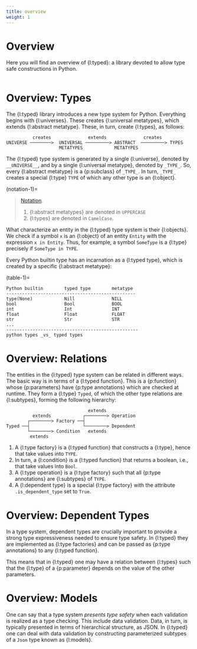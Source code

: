 ```yaml
---
title: overview
weight: 1
---
```


# Overview

Here you will find an overview of {l:typed}: a library devoted to allow type safe constructions in Python.

```{toc}
```

# Overview: Types

The {l:typed} library introduces a new type system for Python. Everything begins with {l:universes}. These creates {l:universal metatypes}, which extends {l:abstract metatype}. These, in turn, create {l:types}, as follows:

```
          creates              extends              creates
UNIVERSE ────────>  UNIVERSAL ─────────> ABSTRACT  ─────────> TYPES
                    METATYPES            METATYPES
```

The {l:typed} type system is generated by a single {l:universe}, denoted by `__UNIVERSE__`, and by a single {l:universal metatype}, denoted by `_TYPE_`. So, every {l:abstract metatype} is a {p:subclass} of `_TYPE_`. In turn, `_TYPE_` creates a special {l:type} `TYPE` of which any other type is an {l:object}.

(notation-1)=
> [Notation](#notation-1). 
> 1. {l:abstract metatypes} are denoted in `UPPERCASE`
> 2. {l:types} are denoted in `CamelCase`.

What characterize an entity in the {l:typed} type system is their {l:objects}. We check if a symbol `x` is an {l:object} of an entity `Entity` with the expression `x in Entity`. Thus, for example, a symbol `SomeType`  is a {l:type} precisely if `SomeType in TYPE`.

Every Python builtin type has an incarnation as a {l:typed type}, which is created by a specific {l:abstract metatype}:

(table-1)=
```
Python builtin        typed type        metatype
-------------------------------------------------
type(None)            Nill              NILL
bool                  Bool              BOOL
int                   Int               INT
float                 Float             FLOAT
str                   Str               STR
...
--------------------------------------------------
python types _vs_ typed types
```

# Overview: Relations

The entities in the {l:typed} type system can be related in different ways. The basic way is in terms of a {l:typed function}. This is a {p:function} whose {p:parameters} have {p:type annotations} which are checked at runtime. They form a {l:type} `Typed`, of which the other type relations are {l:subtypes}, forming the following hierarchy:

```
                               extends
          extends            ┌────────> Operation
        ┌────────> Factory ──┤
Typed ──┤                    └────────> Dependent
        └────────> Condition   extends
         extends
```

1. A {l:type factory} is a {l:typed function} that constructs a {l:type}, hence that take values into `TYPE`.
2. In turn, a {l:condition} is a {l:typed function} that returns a boolean, i.e., that take values into `Bool`.
3. A {l:type operation} is a {l:type factory} such that all {p:type annotations} are {l:subtypes} of `TYPE`.
4. A {l:dependent type} is a special {l:type factory} with the attribute `.is_dependent_type` set to `True`. 

# Overview: Dependent Types

In a type system, dependent types are crucially important to provide a strong type expressiveness needed to ensure type safety. In {l:typed} they are implemented as {l:type factories} and can be passed as {p:type annotations} to any {l:typed function}.

This means that in {l:typed} one may have a relation between {l:types} such that the {l:type} of a {p:parameter} depends on the value of the other parameters.

# Overview: Models

One can say that a type system _presents type safety_ when each validation is realized as a type checking. This include data validation. Data, in turn, is typically presented in terms of hierarchical structure, as JSON. In {l:typed} one can deal with data validation by constructing parameterized subtypes of a `Json` type known as {l:models}.


